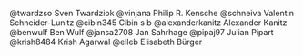 <!--
SPDX-FileCopyrightText: 2023 The WESkit Contributors

SPDX-License-Identifier: MIT
-->

@twardzso   Sven Twardziok
@vinjana    Philip R. Kensche
@schneiva   Valentin Schneider-Lunitz
@cibin345 Cibin s b
@alexanderkanitz  Alexander Kanitz
@benwulf    Ben Wulf
@jansa2708   Jan Sahrhage
@pipaj97    Julian Pipart
@krish8484  Krish Agarwal
@elleb Elisabeth Bürger